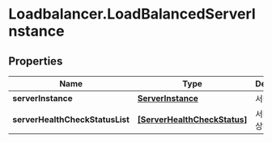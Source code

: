 # Loadbalancer.LoadBalancedServerInstance

## Properties
Name | Type | Description | Notes
------------ | ------------- | ------------- | -------------
**serverInstance** | [**ServerInstance**](ServerInstance.md) | 서버인스턴스 | [optional] 
**serverHealthCheckStatusList** | [**[ServerHealthCheckStatus]**](ServerHealthCheckStatus.md) | 서버헬스체크상태리스트 | [optional] 


